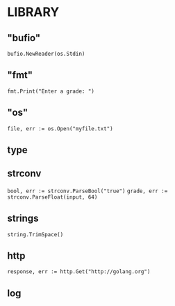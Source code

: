 

# LIBRARY
##	"bufio"
```bufio.NewReader(os.Stdin) ```
##	"fmt"
```fmt.Print("Enter a grade: ")```

##	"os"
```file, err := os.Open("myfile.txt")```
## type

## strconv
```bool, err := strconv.ParseBool("true")```
```grade, err := strconv.ParseFloat(input, 64)```

## strings
```string.TrimSpace()```

## http
```response, err := http.Get("http://golang.org")```

## log
